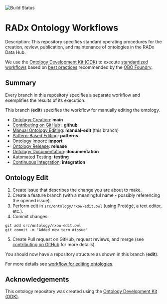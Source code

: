 
![Build Status](https://github.com/bmir-radx/radx-ontology-workflows/actions/workflows/qc.yml/badge.svg)
# RADx Ontology Workflows

Description: This repository specifies standard operating procedures for the creation, review, publication, and maintenance of ontologies in the RADx Data Hub.

We use the [Ontology Development Kit (ODK)](https://github.com/INCATools/ontology-development-kit) to execute [standardized workflows](https://doi.org/10.1093/database/baac087) based on [best practices](https://obofoundry.org/principles/fp-000-summary.html) recommended by the [OBO Foundry](https://obofoundry.org/).

## Summary  

Every branch in this repository specifies a separate workflow and exemplifies the results of its execution.

This branch (**edit**) specifies the workflow for manually editing the ontology.

- [Ontology Creation](https://github.com/bmir-radx/radx-ontology-workflows?tab=readme-ov-file#ontology-creation): **main** 
- [Contributing on GitHub](https://github.com/bmir-radx/radx-ontology-workflows/tree/github) : **github**
- [Manual Ontology Editing](https://github.com/bmir-radx/radx-ontology-workflows/tree/edit): **manual-edit** (this branch)
- [Pattern-Based Editing](https://github.com/bmir-radx/radx-ontology-workflows/tree/patterns): **patterns**
- [Ontology Import](https://github.com/bmir-radx/radx-ontology-workflows/tree/import): **import**
- [Ontology Release](https://github.com/bmir-radx/radx-ontology-workflows/tree/release): **release**
- [Ontology Documentation](https://github.com/bmir-radx/radx-ontology-workflows/tree/documentation): **documentation**
- [Automated Testing](https://github.com/bmir-radx/radx-ontology-workflows/tree/testing): **testing**
- [Continuous Integration](https://github.com/bmir-radx/radx-ontology-workflows/tree/integration): **integration**

## Ontology Edit

1. Create issue that describes the change you are about to make.
2. Create a feature branch (with a meaningful name - possibly referencing the opened issue).
3. Perform edit in `src/ontology/rxow-edit.owl` (using Protégé, a text editor, etc.).
4. Commit changes: 
```
git add src/ontology/rxow-edit.owl
git commit -m "Added new term #issue"
```
5. Create Pull request on GitHub, request reviews, and merge (see [contributing on GitHub](https://github.com/bmir-radx/radx-ontology-workflows/tree/github) for more details).

You should now have a repository structure as shown in this branch (**edit**).

For more details see [workflow for editing ontologies](https://bmir-radx.github.io/radx-ontology-workflows/odk-workflows/EditorsWorkflow/).

## Acknowledgements

This ontology repository was created using the [Ontology Development Kit (ODK)](https://github.com/INCATools/ontology-development-kit).
